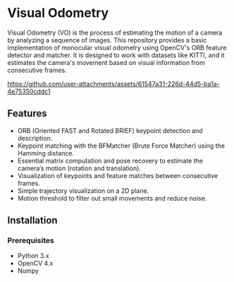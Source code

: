 # Visual Odometry

Visual Odometry (VO) is the process of estimating the motion of a camera by analyzing a sequence of images. This repository provides a basic implementation of monocular visual odometry using OpenCV's ORB feature detector and matcher. It is designed to work with datasets like KITTI, and it estimates the camera's movement based on visual information from consecutive frames.


https://github.com/user-attachments/assets/61547a31-226d-44d5-ba1a-4e75350cddc1




## Features
- ORB (Oriented FAST and Rotated BRIEF) keypoint detection and description.
- Keypoint matching with the BFMatcher (Brute Force Matcher) using the Hamming distance.
- Essential matrix computation and pose recovery to estimate the camera’s motion (rotation and translation).
- Visualization of keypoints and feature matches between consecutive frames.
- Simple trajectory visualization on a 2D plane.
- Motion threshold to filter out small movements and reduce noise.

## Installation

### Prerequisites
- Python 3.x
- OpenCV 4.x
- Numpy
